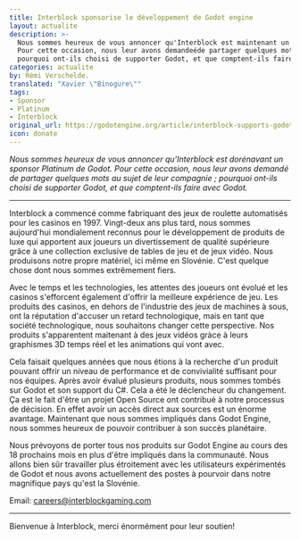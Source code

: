 ```yaml
---
title: Interblock sponsorise le développement de Godot engine
layout: actualite
description: >-
  Nous sommes heureux de vous annoncer qu'Interblock est maintenant un sponsor Platinum de Godot.
  Pour cette occasion, nous leur avons demandeéde partager quelques mots au sujet de leur compagnie ;
  pourquoi ont-ils choisi de supporter Godot, et que comptent-ils faire avec Godot.
categories: actualite
by: Rémi Verschelde. 
translated: "Xavier \"Binogure\""
tags:
- Sponsor
- Platinum
- Interblock
original_url: https://godotengine.org/article/interblock-supports-godot-development
icon: donate
---
```


*Nous sommes heureux de vous annoncer qu'Interblock est dorénavant un sponsor Platinum de Godot.
Pour cette occasion, nous leur avons demandé de partager quelques mots au sujet de leur compagnie ;
pourquoi ont-ils choisi de supporter Godot, et que comptent-ils faire avec Godot.*

----

Interblock a commencé comme fabriquant des jeux de roulette automatisés pour les casinos en 1997. Vingt-deux ans plus tard, nous sommes aujourd'hui mondialement reconnus pour le développement de produits de luxe qui apportent aux joueurs un divertissement de qualité supérieure grâce à une collection exclusive de tables de jeu et de jeux vidéo. Nous produisons notre propre matériel, ici même en Slovénie. C'est quelque chose dont nous sommes extrêmement fiers.

Avec le temps et les technologies, les attentes des joueurs ont évolué et les casinos s'efforcent également d'offrir la meilleure expérience de jeu. Les produits des casinos, en dehors de l'industrie des jeux de machines à sous, ont la réputation d'accuser un retard technologique, mais en tant que société technologique, nous souhaitons changer cette perspective. Nos produits s'apparentent maitenant à des jeux vidéos gràce à leurs graphismes 3D temps réel et les animations qui vont avec.

Cela faisait quelques années que nous étions à la recherche d'un produit pouvant offrir un niveau de performance et de convivialité suffisant pour nos équipes. Après avoir évalué plusieurs produits, nous sommes tombés sur Godot et son support du C#. Cela a été le déclencheur du changement. Ça est le fait d'être un projet Open Source ont contribué à notre processus de décision. En effet avoir un accès direct aux sources est un énorme avantage. Maintenant que nous sommes impliqués dans Godot Engine, nous sommes heureux de pouvoir contribuer à son succès planétaire.

Nous prévoyons de porter tous nos produits sur Godot Engine au cours des 18 prochains mois en plus d'être impliqués dans la communauté. Nous allons bien sûr travailler plus étroitement avec les utilisateurs expérimentés de Godot et nous avons actuellement des postes à pourvoir dans notre magnifique pays qu'est la Slovénie.

Email: careers@interblockgaming.com

----
Bienvenue à Interblock, merci énormément pour leur soutien!
